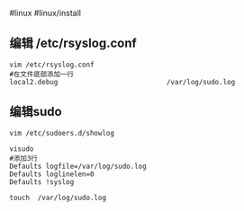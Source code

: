 #linux #linux/install 

## 编辑 /etc/rsyslog.conf

```shell
vim /etc/rsyslog.conf
#在文件底部添加一行
local2.debug                           /var/log/sudo.log
```

## 编辑sudo

```shell
vim /etc/sudoers.d/showlog

visudo
#添加3行
Defaults logfile=/var/log/sudo.log
Defaults loglinelen=0
Defaults !syslog

touch  /var/log/sudo.log
```
